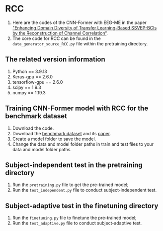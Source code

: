 # RCC
1. Here are the codes of the CNN-Former with EEG-ME in the paper ["Enhancing Domain Diversity of Transfer Learning-Based SSVEP-BCIs by the Reconstruction of Channel Correlation“](https://ieeexplore.ieee.org/document/10675430).
2. The core code for RCC can be found in the `data_generator_source_RCC.py` file within the pretraining directory.

## The related version information
1. Python == 3.9.13
2. Keras-gpu == 2.6.0
3. tensorflow-gpu == 2.6.0
4. scipy == 1.9.3
5. numpy == 1.19.3

## Training CNN-Former model with RCC for the benchmark dataset
1. Download the code.
2. Download the [benchmark dataset](http://bci.med.tsinghua.edu.cn/download.html) and its [paper](https://ieeexplore.ieee.org/abstract/document/7740878).
3. Create a model folder to save the model.
4. Change the data and model folder paths in train and test files to your data and model folder paths.

## Subject-independent test in the pretraining directory 
1. Run the `pretraining.py` file to get the pre-trained model;
2. Run the `test_independent.py` file to conduct subject-independent test.
   
## Subject-adaptive test in the finetuning directory
1. Run the `finetuning.py` file to finetune the pre-trained model;
2. Run the `test_adaptive.py` file to conduct subject-adaptive test.
